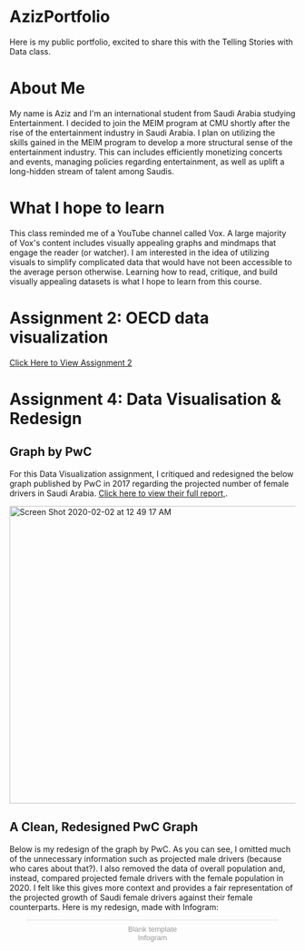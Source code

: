 # AzizPortfolio
Here is my public portfolio, excited to share this with the Telling Stories with Data class.

# About Me
My name is Aziz and I'm an international student from Saudi Arabia studying Entertainment. I decided to join the MEIM program at CMU shortly after the rise of the entertainment industry in Saudi Arabia. I plan on utilizing the skills gained in the MEIM program to develop a more structural sense of the entertainment industry. This can includes efficiently monetizing concerts and events, managing policies regarding entertainment, as well as uplift a long-hidden stream of talent among Saudis.

# What I hope to learn
This class reminded me of a YouTube channel called Vox. A large majority of Vox's content includes visually appealing graphs and mindmaps that engage the reader (or watcher). I am interested in the idea of utilizing visuals to simplify complicated data that would have not been accessible to the average person otherwise. Learning how to read, critique, and build visually appealing datasets is what I hope to learn from this course.

# Assignment 2: OECD data visualization

[Click Here to View Assignment 2](https://azizaangari.github.io/AzizData/datavis2)


# Assignment 4: Data Visualisation & Redesign

## Graph by PwC
For this Data Visualization assignment, I critiqued and redesigned the below graph published by PwC in 2017 regarding the projected number of female drivers in Saudi Arabia. [Click here to view their full report,](https://argaamplus.s3.amazonaws.com/664c5b42-f612-4227-91b7-398bfe847e4a.pdf). 

<img width="524" alt="Screen Shot 2020-02-02 at 12 49 17 AM" src="https://user-images.githubusercontent.com/60077122/73603912-1d0bb800-4557-11ea-8bca-edab442308da.png">


## A Clean, Redesigned PwC Graph
Below is my redesign of the graph by PwC. As you can see, I omitted much of the unnecessary information such as projected male drivers (because who cares about that?). I also removed the data of overall population and, instead, compared projected female drivers with the female population in 2020. I felt like this gives more context and provides a fair representation of the projected growth of Saudi female drivers against their female counterparts. Here is my redesign, made with Infogram:


<div class="infogram-embed" data-id="4843b8bc-e4db-43a6-a888-d2e3cddeaba6" data-type="interactive" data-title="Blank template"></div><script>!function(e,i,n,s){var t="InfogramEmbeds",d=e.getElementsByTagName("script")[0];if(window[t]&&window[t].initialized)window[t].process&&window[t].process();else if(!e.getElementById(n)){var o=e.createElement("script");o.async=1,o.id=n,o.src="https://e.infogram.com/js/dist/embed-loader-min.js",d.parentNode.insertBefore(o,d)}}(document,0,"infogram-async");</script><div style="padding:8px 0;font-family:Arial!important;font-size:13px!important;line-height:15px!important;text-align:center;border-top:1px solid #dadada;margin:0 30px"><a href="https://infogram.com/4843b8bc-e4db-43a6-a888-d2e3cddeaba6" style="color:#989898!important;text-decoration:none!important;" target="_blank">Blank template</a><br><a href="https://infogram.com" style="color:#989898!important;text-decoration:none!important;" target="_blank" rel="nofollow">Infogram</a></div>
